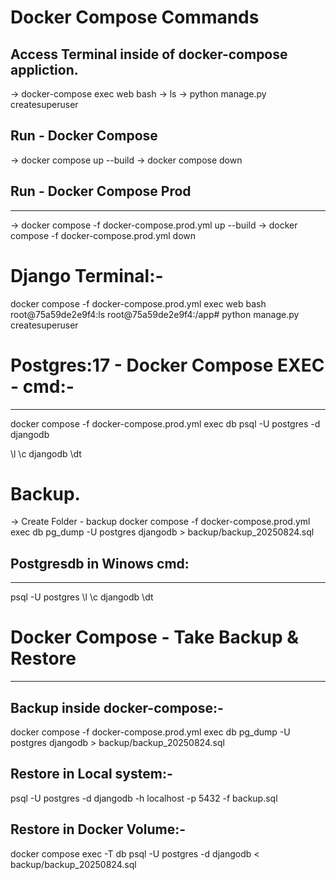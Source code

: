 
# Docker Compose Commands

## Access Terminal inside of docker-compose appliction.
-> docker-compose exec web bash
-> ls
-> python manage.py createsuperuser


## Run - Docker Compose
-> docker compose up --build
-> docker compose down


## Run - Docker Compose Prod
----------------------------
-> docker compose -f docker-compose.prod.yml up --build
-> docker compose -f docker-compose.prod.yml down

# Django Terminal:-
docker compose -f docker-compose.prod.yml exec web bash
root@75a59de2e9f4:ls
root@75a59de2e9f4:/app# python manage.py createsuperuser


# Postgres:17 - Docker Compose EXEC - cmd:-
-------------------------------------------
docker compose -f docker-compose.prod.yml exec db psql -U postgres -d djangodb

\l
\c djangodb
\dt


# Backup.
-> Create Folder - backup
docker compose -f docker-compose.prod.yml exec db pg_dump -U postgres djangodb > backup/backup_20250824.sql


## Postgresdb in Winows cmd:
----------------------------
psql -U postgres
\l
\c djangodb
\dt


# Docker Compose - Take Backup & Restore
----------------------------------------
Backup inside docker-compose:-
------------------------------
docker compose -f docker-compose.prod.yml exec db pg_dump -U postgres djangodb > backup/backup_20250824.sql

Restore in Local system:-
-------------------------
psql -U postgres -d djangodb -h localhost -p 5432 -f backup.sql


Restore in Docker Volume:-
--------------------------
docker compose exec -T db psql -U postgres -d djangodb < backup/backup_20250824.sql